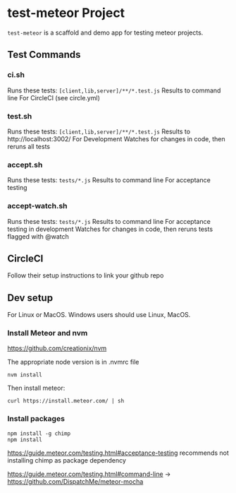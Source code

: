 # test-meteor Project

`test-meteor` is a scaffold and demo app for testing meteor projects.

## Test Commands

### ci.sh

Runs these tests:  `[client,lib,server]/**/*.test.js`
Results to command line
For CircleCI (see circle.yml)

### test.sh

Runs these tests:  `[client,lib,server]/**/*.test.js`
Results to http://localhost:3002/
For Development
Watches for changes in code, then reruns all tests

### accept.sh

Runs these tests: `tests/*.js`
Results to command line
For acceptance testing

### accept-watch.sh

Runs these tests:  `tests/*.js`
Results to command line
For acceptance testing in development
Watches for changes in code, then reruns tests flagged with @watch

## CircleCI

Follow their setup instructions to link your github repo

## Dev setup

For Linux or MacOS.  Windows users should use Linux, MacOS.

### Install Meteor and nvm

https://github.com/creationix/nvm

The appropriate node version is in .nvmrc file

```
nvm install
```

Then install meteor:

```
curl https://install.meteor.com/ | sh
```

### Install packages

```
npm install -g chimp
npm install
```

https://guide.meteor.com/testing.html#acceptance-testing
recommends not installing chimp as package dependency


https://guide.meteor.com/testing.html#command-line
-> https://github.com/DispatchMe/meteor-mocha
